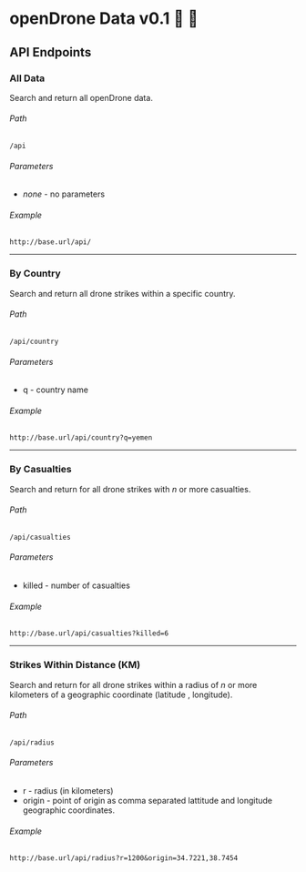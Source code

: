 # openDrone Data v0.1 :camel: :rocket:

## API Endpoints


### All Data

Search and return all openDrone data.

###### Path

    /api

###### Parameters

+ *none* - no parameters

###### Example
    http://base.url/api/

---

### By Country

Search and return all drone strikes within a specific country.

###### Path

    /api/country

###### Parameters

+ q - country name

###### Example
    http://base.url/api/country?q=yemen

---

### By Casualties

Search and return for all drone strikes with *n* or more casualties.

###### Path

    /api/casualties

###### Parameters

+ killed - number of casualties

###### Example
    http://base.url/api/casualties?killed=6

---

### Strikes Within Distance (KM)

Search and return for all drone strikes within a radius of *n* or more kilometers of a geographic coordinate (latitude , longitude).

###### Path

    /api/radius

###### Parameters

+ r - radius (in kilometers)
+ origin - point of origin as comma separated lattitude and longitude geographic coordinates.

###### Example
    http://base.url/api/radius?r=1200&origin=34.7221,38.7454

		
